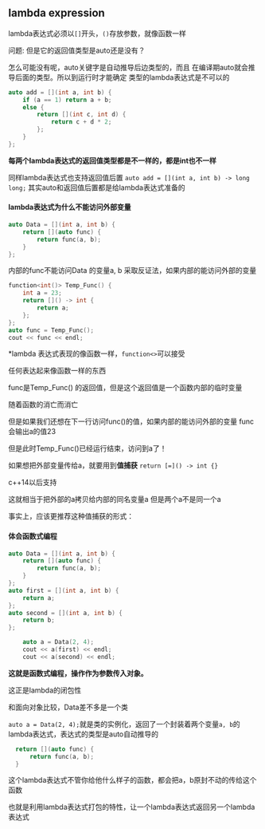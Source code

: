 
## lambda expression


lambda表达式必须以`[]`开头，`()`存放参数，就像函数一样

问题:
但是它的返回值类型是auto还是没有？

怎么可能没有呢，auto关键字是自动推导后边类型的，而且
在编译期auto就会推导后面的类型。所以到运行时才能确定
类型的lambda表达式是不可以的

```c++
auto add = [](int a, int b) {
    if (a == 1) return a + b;
    else {
        return [](int c, int d) {
            return c + d * 2;
        };
    }
};
```
**每两个lambda表达式的返回值类型都是不一样的，都是int也不一样**

同样lambda表达式也支持返回值后置
`auto add = [](int a, int b) -> long long;`
其实auto和返回值后置都是给lambda表达式准备的

#### lambda表达式为什么不能访问外部变量

```c++
auto Data = [](int a, int b) {
    return [](auto func) {
        return func(a, b);
    }
};
```
内部的func不能访问Data 的变量a, b
采取反证法，如果内部的能访问外部的变量

```c++
function<int()> Temp_Func() {
    int a = 23;
    return []() -> int {
        return a;
    };
};
auto func = Temp_Func();
cout << func << endl;
```

*lambda 表达式表现的像函数一样，`function<>`可以接受

任何表达起来像函数一样的东西

func是Temp_Func() 的返回值，但是这个返回值是一个函数内部的临时变量

随着函数的消亡而消亡

但是如果我们还想在下一行访问func()的值，如果内部的能访问外部的变量
func会输出a的值23

但是此时Temp_Func()已经运行结束，访问到a了！

如果想把外部变量传给a，就要用到**值捕获**
    `return [=]() -> int {}` 

c++14以后支持

这就相当于把外部的a拷贝给内部的同名变量a
但是两个a不是同一个a

事实上，应该更推荐这种值捕获的形式：



#### 体会函数式编程

```c++
auto Data = [](int a, int b) {
    return [](auto func) {
        return func(a, b);
    }
};
auto first = [](int a, int b) {
    return a;
};
auto second = [](int a, int b) {
    return b;
};

    auto a = Data(2, 4);
    cout << a(first) << endl;
    cout << a(second) << endl;
```

**这就是函数式编程，操作作为参数传入对象。**

这正是lambda的闭包性

和面向对象比较，Data差不多是一个类

`auto a = Data(2, 4);`就是类的实例化，返回了一个封装着两个变量`a, b`的lambda表达式，表达式的类型是auto自动推导的

  ```c++
    return [](auto func) {
        return func(a, b);
    }
  ```

这个lambda表达式不管你给他什么样子的函数，都会把a，b原封不动的传给这个函数

也就是利用lambda表达式打包的特性，让一个lambda表达式返回另一个lambda表达式







